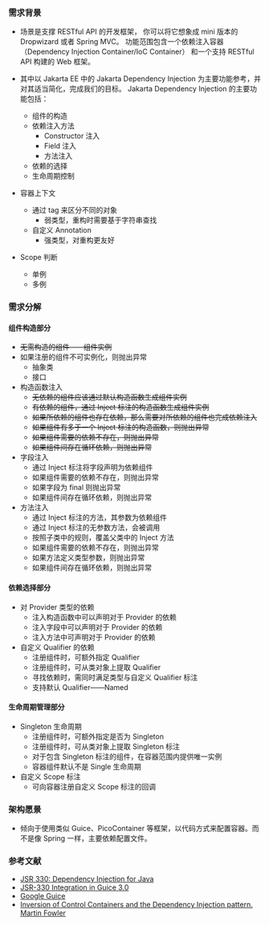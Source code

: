 ###  需求背景
- 场景是支撑 RESTful API 的开发框架，
你可以将它想象成 mini 版本的 Dropwizard 或者 Spring MVC。
功能范围包含一个依赖注入容器（Dependency Injection Container/IoC Container）
和一个支持 RESTful API 构建的 Web 框架。

- 其中以 Jakarta EE 中的 Jakarta Dependency Injection 为主要功能参考，并对其适当简化，完成我们的目标。 Jakarta Dependency Injection 的主要功能包括：
  - 组件的构造
  - 依赖注入方法
    - Constructor 注入
    - Field 注入
    - 方法注入
  - 依赖的选择
  - 生命周期控制
- 容器上下文
  - 通过 tag 来区分不同的对象
    - 弱类型，重构时需要基于字符串查找
  - 自定义 Annotation
    - 强类型，对重构更友好
- Scope 判断
  - 单例
  - 多例



### 需求分解

#### 组件构造部分

- ~~无需构造的组件——组件实例~~
- 如果注册的组件不可实例化，则抛出异常
    - 抽象类
    - 接口
- 构造函数注入
    - ~~无依赖的组件应该通过默认构造函数生成组件实例~~
    - ~~有依赖的组件，通过 Inject 标注的构造函数生成组件实例~~
    - ~~如果所依赖的组件也存在依赖，那么需要对所依赖的组件也完成依赖注入~~
    - ~~如果组件有多于一个 Inject 标注的构造函数，则抛出异常~~
    - ~~如果组件需要的依赖不存在，则抛出异常~~
    - ~~如果组件间存在循环依赖，则抛出异常~~
- 字段注入
    - 通过 Inject 标注将字段声明为依赖组件
    - 如果组件需要的依赖不存在，则抛出异常
    - 如果字段为 final 则抛出异常
    - 如果组件间存在循环依赖，则抛出异常
- 方法注入
    - 通过 Inject 标注的方法，其参数为依赖组件
    - 通过 Inject 标注的无参数方法，会被调用
    - 按照子类中的规则，覆盖父类中的 Inject 方法
    - 如果组件需要的依赖不存在，则抛出异常
    - 如果方法定义类型参数，则抛出异常
    - 如果组件间存在循环依赖，则抛出异常

#### 依赖选择部分

- 对 Provider 类型的依赖
    - 注入构造函数中可以声明对于 Provider 的依赖
    - 注入字段中可以声明对于 Provider 的依赖
    - 注入方法中可声明对于 Provider 的依赖
- 自定义 Qualifier 的依赖
    - 注册组件时，可额外指定 Qualifier
    - 注册组件时，可从类对象上提取 Qualifier
    - 寻找依赖时，需同时满足类型与自定义 Qualifier 标注
    - 支持默认 Qualifier——Named

#### 生命周期管理部分

- Singleton 生命周期
    - 注册组件时，可额外指定是否为 Singleton
    - 注册组件时，可从类对象上提取 Singleton 标注
    - 对于包含 Singleton 标注的组件，在容器范围内提供唯一实例
    - 容器组件默认不是 Single 生命周期
- 自定义 Scope 标注
    - 可向容器注册自定义 Scope 标注的回调



### 架构愿景

- 倾向于使用类似 Guice、PicoContainer 等框架，以代码方式来配置容器。而不是像 Spring 一样，主要依赖配置文件。



### 参考文献

- [JSR 330: Dependency Injection for Java](https://jcp.org/en/jsr/detail?id=330)
- [JSR-330 Integration in Guice 3.0](https://github.com/google/guice/wiki/JSR330)
- [Google Guice](https://github.com/google/guice)
- [Inversion of Control Containers and the Dependency Injection pattern. Martin Fowler](https://martinfowler.com/articles/injection.html)

## 